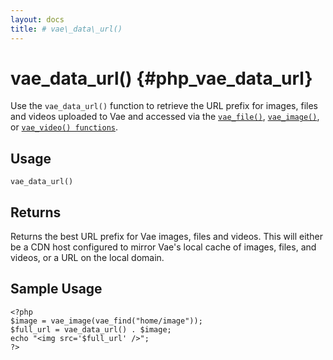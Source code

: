 ```yaml
---
layout: docs
title: # vae\_data\_url()
---
```


# vae\_data\_url() {#php_vae_data_url}

Use the `vae_data_url()` function to retrieve the URL prefix for images,
files and videos uploaded to Vae and accessed via the
[`vae_file()`](#php_vae_file), [`vae_image()`](#php_vae_image), or
[`vae_video() functions`](#php_vae_video).

## Usage

`vae_data_url()`

## Returns

Returns the best URL prefix for Vae images, files and videos. This will
either be a CDN host configured to mirror Vae's local cache of images,
files, and videos, or a URL on the local domain.

## Sample Usage

    <?php
    $image = vae_image(vae_find("home/image"));
    $full_url = vae_data_url() . $image;
    echo "<img src='$full_url' />";
    ?>
